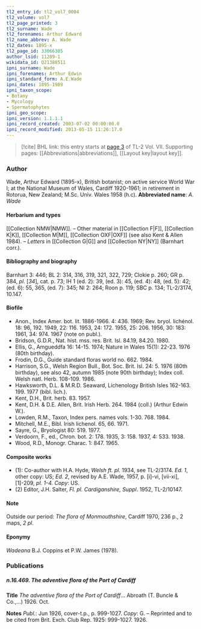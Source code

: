 ```yaml
---
tl2_entry_id: tl2_vol7_0004
tl2_volume: vol7
tl2_page_printed: 3
tl2_surname: Wade
tl2_forenames: Arthur Edward
tl2_name_abbrev: A. Wade
tl2_dates: 1895-x
tl2_page_id: 33066305
author_lsid: 11289-1
wikidata_id: Q21388511
ipni_surname: Wade
ipni_forenames: Arthur Edwin
ipni_standard_form: A.E.Wade
ipni_dates: 1895-1989
ipni_taxon_scope: 
- Botany
- Mycology
- Spermatophytes
ipni_geo_scope: 
ipni_version: 1.1.1.1
ipni_record_created: 2003-07-02 00:00:00.0
ipni_record_modified: 2013-05-15 11:26:17.0
---
```



> [!cite] BHL link: this entry starts at [page 3](https://www.biodiversitylibrary.org/page/33066305) of TL-2 Vol. VII.
> Supporting pages: [[Abbreviations|abbreviations]], [[Layout key|layout key]].

### Author

Wade, Arthur Edward (1895-x), British botanist; on active service World War I; at the National Museum of Wales, Cardiff 1920-1961; in retirement in Rotorua, New Zealand; M.Sc. Univ. Wales 1958 (h.c). 
**Abbreviated name**: *A. Wade*

#### Herbarium and types

[[Collection NMW|NMW]]. – Other material in [[Collection F|F]], [[Collection K|K]], [[Collection M|M]], [[Collection OXF|OXF]] (see also Kent & Allen 1984). – *Letters* in [[Collection G|G]] and [[Collection NY|NY]] (Barnhart corr.).

#### Bibliography and biography

Barnhart 3: 446; BL 2: 314, 316, 319, 321, 322, 729; Clokie p. 260; GR p. 384, *pl*. \[*34*\], cat. p. 73; IH 1 (ed. 2): 39, (ed. 3): 45, (ed. 4): 48, (ed. 5): 42; (ed. 6): 55, 365, (ed. 7): 345; NI 2: 264; Roon p. 119; SBC p. 134; TL-2/3174, 10.147.

#### Biofile

- Anon., Index Amer. bot. lit. 1886-1966. 4: 436. 1969; Rev. bryol. lichénol. 18: 96, 192. 1949, 22: 116. 1953, 24: 172. 1955, 25: 206. 1956, 30: 183: 1961, 34: 974. 1967 (note on publ.).
- Bridson, G.D.R., Nat. hist. mss. res. Brit. Isl. 84.19, 84.20. 1980.
- Ellis, G., Amgueddfa 16: 14-15. 1974; Nature in Wales 15(1): 22-23. 1976 (80th birthday).
- Frodin, D.G., Guide standard floras world no. 662. 1984.
- Harrison, S.G., Welsh Region Bull., Bot. Soc. Brit. Isl. 24: 5. 1976 (80th birthday), see also 42, autumn 1985 (note 90th birthday); Index coll. Welsh natl. Herb. 108-109. 1986.
- Hawksworth, D.L. & M.R.D. Seaward, Lichenology British Isles 162-163. 199. 1977 (bibl. lich.).
- Kent, D.H., Brit. herb. 83. 1957.
- Kent, D.H. & D.E. Allen, Brit. Irish Herb. 264. 1984 (coll.) (Arthur Edwin W.).
- Lowden, R.M., Taxon, Index pers. names vols. 1-30. 768. 1984.
- Mitchell, M.E., Bibl. Irish lichenol. 65, 66. 1971.
- Sayre, G., Bryologist 80: 519. 1977.
- Verdoorn, F., ed., Chron. bot. 2: 178. 1935, 3: 158. 1937, 4: 533. 1938.
- Wood, R.D., Monogr. Charac. 1: 847. 1965.

#### Composite works

- (1): Co-author with H.A. Hyde, *Welsh ft. pl.* 1934, see TL-2/3174. *Ed. 1*, other copy: US; *Ed. 2*, revised by A.E. Wade, 1957, p. \[i\]-vi, \[vii-xi\], \[1\]-209, *pl. 1-4. Copy*: US.
- (2) Editor, J.H. Salter, *Fl. pl. Cardiganshire, Suppl*. 1952, TL-2/10147.

#### Note

Outside our period: *The flora of Monmouthshire*, Cardiff 1970, 236 p., 2 maps, *2 pl*.

#### Eponymy

*Wadeana* B.J. Coppins et P.W. James (1978).

### Publications

##### n.16.469. The adventive flora of the Port of Cardiff

**Title**
*The adventive flora of the Port of Cardiff*... Abroath (T. Buncle & Co.,...) 1926. Oct.

**Notes**
*Publ*.: Jun 1926, cover-t.p., p. 999-1027. *Copy*: G. – Reprinted and to be cited from Brit. Exch. Club Rep. 1925: 999-1027. 1926.

